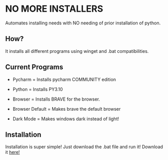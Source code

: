 # NO MORE INSTALLERS
Automates installing needs with NO needing of prior installation of python.

## How?
It installs all different programs using winget and .bat compatibilities.

## Current Programs

- Pycharm = Installs pycharm COMMUNITY edition

- Python = Installs PY3.10

- Browser = Installs BRAVE for the browser.

- Browser Default = Makes brave the default browser

- Dark Mode = Makes windows dark instead of light!

## Installation
Installation is super simple! Just download the .bat file and run it! Download it [here!](https://github.com/fin-github/nomoreinstallers/releases/tag/v1)

